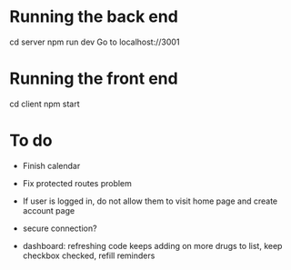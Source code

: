 # Running the back end

cd server
npm run dev
Go to localhost://3001

# Running the front end

cd client
npm start

# To do

- Finish calendar
- Fix protected routes problem
- If user is logged in, do not allow them to visit home page and create account page
- secure connection?

- dashboard: refreshing code keeps adding on more drugs to list, keep checkbox checked, refill reminders
